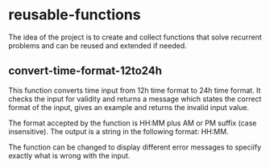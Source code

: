 # reusable-functions

The idea of the project is to create and collect functions that 
solve recurrent problems and can be reused and extended if needed.

## convert-time-format-12to24h

This function converts time input from 12h time format to 24h time 
format. It checks the input for validity and returns a message which states the correct format of the input, gives an example and returns the invalid input value.

The format accepted by the function is HH:MM plus AM or PM suffix (case insensitive). The output is a string in the following format: HH:MM.

The function can be changed to display different error messages to speciify exactly what is wrong with the input.
